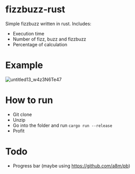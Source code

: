 # fizzbuzz-rust
Simple fizzbuzz written in rust. Includes:
- Execution time
- Number of fizz, buzz and fizzbuzz
- Percentage of calculation

# Example
![untitled13_w4z3N6Te47](https://user-images.githubusercontent.com/42645784/201551026-e7b33076-bc12-45c6-a959-aa62abe8fff9.png)

# How to run
- Git clone
- Unzip
- Go into the folder and run `cargo run --release`
- Profit

# Todo
- Progress bar (maybe using https://github.com/a8m/pb)
